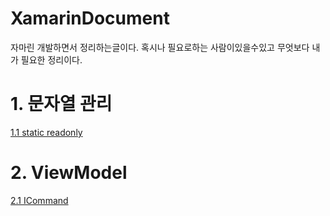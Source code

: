 # XamarinDocument
자마린 개발하면서 정리하는글이다.
혹시나 필요로하는 사람이있을수있고
무엇보다 내가 필요한 정리이다.

# 1. 문자열 관리
[1.1 static readonly](https://github.com/k4keye/XamarinDocument/blob/main/1/ReadonlyString.md)

# 2. ViewModel
[2.1 ICommand]()
